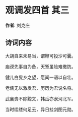 # 观调发四首  其三

**作者**: 刘克庄

## 诗词内容

大胡自来未易当，谓鞭可投沙可囊。

庙谟先事自为备，天堑虽险难撤防。

健儿白叟乡之望，愿闻一语以自壮。

老儒无以激发君，历历为君说名将。

武襄贵不除黥文，韩岳亦隶河北军。

当时䍀缕何足云，异日挂剑图元勋。

